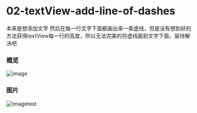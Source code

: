 # 02-textView-add-line-of-dashes
本来是想添加文字 然后在每一行文字下面都画出来一条虚线，但是没有想到好的方法获得textView每一行的高度，所以无法完美的将虚线画到文字下面，留待解决吧
### 概览
![image](http://images.cnblogs.com/cnblogs_com/XXxiaotaiyang/763926/o_textView%20line%20of%20dashes.gif)
### 图片
![imagetest](http://images.cnblogs.com/cnblogs_com/XXxiaotaiyang/763926/o_2015-12-07%2009.51.27.png)
